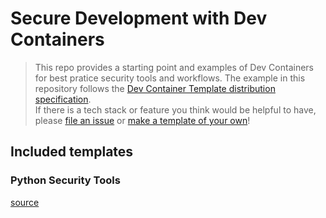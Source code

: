 # Secure Development with Dev Containers

> This repo provides a starting point and examples of Dev Containers for best pratice security tools and workflows. The example in this repository follows the [Dev Container Template distribution specification](https://containers.dev/implementors/templates-distribution/).  
> If there is a tech stack or feature you think would be helpful to have, please [file an issue]() or [make a template of your own](https://github.com/devcontainers/template-starter)!

## Included templates

### Python Security Tools 

[source](./src/python-security-template/)
